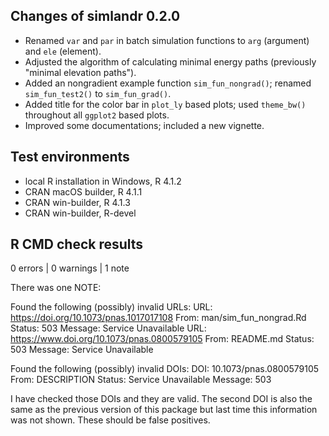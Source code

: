 ## Changes of simlandr 0.2.0

* Renamed `var` and `par` in batch simulation functions to `arg` (argument) and `ele` (element).
* Adjusted the algorithm of calculating minimal energy paths (previously "minimal elevation paths").
* Added an nongradient example function `sim_fun_nongrad()`; renamed `sim_fun_test2()` to `sim_fun_grad()`.
* Added title for the color bar in `plot_ly` based plots; used `theme_bw()` throughout all `ggplot2` based plots.
* Improved some documentations; included a new vignette.

## Test environments

* local R installation in Windows, R 4.1.2
* CRAN macOS builder, R 4.1.1
* CRAN win-builder, R 4.1.3
* CRAN win-builder, R-devel

## R CMD check results

0 errors | 0 warnings | 1 note

There was one NOTE:

Found the following (possibly) invalid URLs:
     URL: https://doi.org/10.1073/pnas.1017017108
       From: man/sim_fun_nongrad.Rd
       Status: 503
       Message: Service Unavailable
     URL: https://www.doi.org/10.1073/pnas.0800579105
       From: README.md
       Status: 503
       Message: Service Unavailable
   
Found the following (possibly) invalid DOIs:
     DOI: 10.1073/pnas.0800579105
       From: DESCRIPTION
       Status: Service Unavailable
       Message: 503

I have checked those DOIs and they are valid. The second DOI is also the same as the previous version of this package but last time this information was not shown. These should be false positives.
